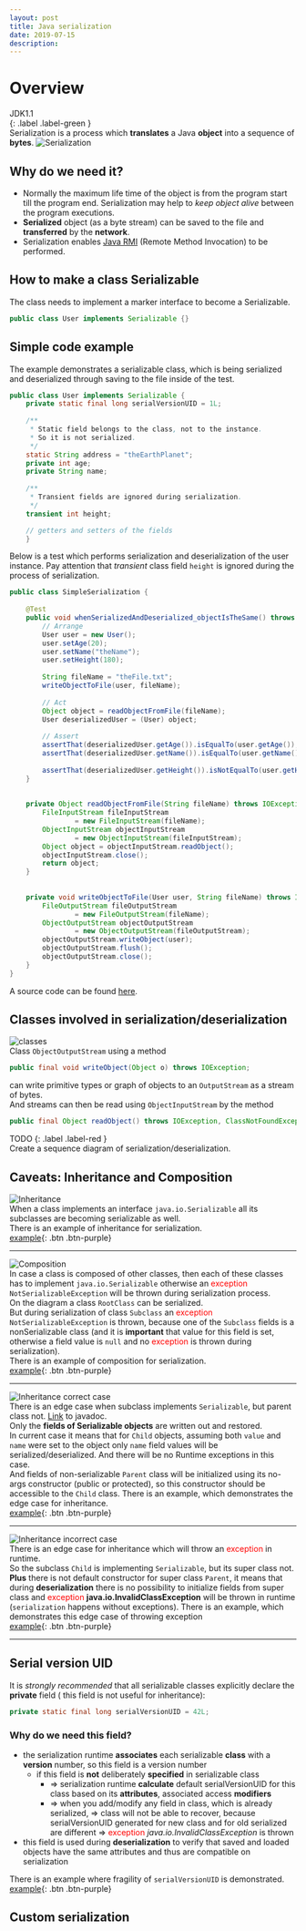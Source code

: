 ```yaml
---
layout: post
title: Java serialization
date: 2019-07-15
description: 
---
```

# Overview  
JDK1.1  
{: .label .label-green }   
Serialization is a process which **translates** a Java **object** into a sequence of **bytes**.
![Serialization](http://www.plantuml.com/plantuml/png/SoWkIImgISaiIKpaqjQ50cq5JA0Da-EgGH8AJYtAJCp9h4eioSpF0yhQmIHhGCgy4iiIWKmCiy1YIPKbgI1b_abPgSabE9GLbnIb9kQ2JGE1wfHQhCfWDDWBseIzu92QbmBsCm00)

## Why do we need it?
- Normally the maximum life time of the object is from the program start till the program end. 
Serialization may help to _keep object alive_ between the program executions. 
- **Serialized** object (as a byte stream) can be saved to the file and **transferred** by the **network**.
- Serialization enables [Java RMI](https://docs.oracle.com/javase/8/docs/technotes/guides/rmi/faq.html) (Remote Method Invocation) to be performed.    

## How to make a class Serializable
The class needs to implement a marker interface to become a Serializable.
```java
public class User implements Serializable {}
```

## Simple code example
The example demonstrates a serializable class, which is being serialized
and deserialized through saving to the file inside of the test. 
 
```java
public class User implements Serializable {
	private static final long serialVersionUID = 1L;
	
	/**
	 * Static field belongs to the class, not to the instance.
	 * So it is not serialized.
	 */
	static String address = "theEarthPlanet";
	private int age;
	private String name;
	
	/**
	 * Transient fields are ignored during serialization.
	 */
	transient int height;

    // getters and setters of the fields
	}
```
Below is a test which performs serialization and deserialization of the
user instance. Pay attention that _transient_ class field `height` is ignored
during the process of serialization.
```java
public class SimpleSerialization {
	
	@Test
	public void whenSerializedAndDeserialized_objectIsTheSame() throws IOException, ClassNotFoundException {
	    // Arrange
		User user = new User();
		user.setAge(20);
		user.setName("theName");
		user.setHeight(180);
		
		String fileName = "theFile.txt";
		writeObjectToFile(user, fileName);
		
		// Act
		Object object = readObjectFromFile(fileName);
		User deserializedUser = (User) object;
		
		// Assert
		assertThat(deserializedUser.getAge()).isEqualTo(user.getAge());
		assertThat(deserializedUser.getName()).isEqualTo(user.getName());
		
		assertThat(deserializedUser.getHeight()).isNotEqualTo(user.getHeight());
	}
	
	
	private Object readObjectFromFile(String fileName) throws IOException, ClassNotFoundException {
		FileInputStream fileInputStream
				= new FileInputStream(fileName);
		ObjectInputStream objectInputStream
				= new ObjectInputStream(fileInputStream);
		Object object = objectInputStream.readObject();
		objectInputStream.close();
		return object;
	}
	
	
	private void writeObjectToFile(User user, String fileName) throws IOException {
		FileOutputStream fileOutputStream
				= new FileOutputStream(fileName);
		ObjectOutputStream objectOutputStream
				= new ObjectOutputStream(fileOutputStream);
		objectOutputStream.writeObject(user);
		objectOutputStream.flush();
		objectOutputStream.close();
	}
}
```
A source code can be found [here](https://github.com/amartyushov/Experiments/blob/master/java/features/serialization/src/test/java/io/mart/SimpleSerialization.java).

## Classes involved in serialization/deserialization
![classes](http://www.plantuml.com/plantuml/png/SoWkIImgAStDuIf8JCvEJ4zLo4eiIzJBp5UevkBYJCv9B2vMy4_AIaqkySmhA2q9BYbAJSm5od5oQaF55O0YAH2cXYONPorC5v9wD9FyIqlGZIhBpqnHA2_AB4c5cWGrEn_PHB0-X9783hAfqKt9By_JnNGh5oT26wP252DhkHnIyrA0OG40)     
Class `ObjectOutputStream` using a method
```java
public final void writeObject(Object o) throws IOException;
```
can write primitive types or graph of objects to an `OutputStream` as a stream of bytes.  
And streams can then be read using `ObjectInputStream` by the method 
```java
public final Object readObject() throws IOException, ClassNotFoundException;
```   
TODO
{: .label .label-red }  
Create a sequence diagram of serialization/deserialization.

## Caveats: Inheritance and Composition
![Inheritance](http://www.plantuml.com/plantuml/png/ZOz1hi9028Rtd88Bj0TuUOkkz00z0NRGaY2J0AQ9yV3ME8lHbJl-_uFaOueapzjL0HQb23mwMJbGhkojUGS4gydeSbdp3oKms8LKxdHIHWhSMBLTpDL-sXPBzZCjZ7E70Vg4_uzn_B3gvXqEfMusD4duhbyc4rlP7tm2)  
When a class implements an interface `java.io.Serializable` all its subclasses
are becoming serializable as well.   
There is an example of inheritance for serialization.  
<span class="fs-3">[example](https://github.com/amartyushov/Experiments/blob/master/java/features/serialization/src/test/java/io/mart/SerializationInheritance.java){: .btn .btn-purple}</span>  
  
***

![Composition](http://www.plantuml.com/plantuml/png/PKzB2iCW4Drx2jS5Su8k0e7ITNE2YPcqmaHX72cK7huHXYfaz-PztjCn2x2KdOpn13dRHqeoLQJtFPMCYYTWHNDPV6Uw9SOi9aH1ti2ZdP43KFZ0GcXCVzdhTnZQobdJnJDVr_-vWt9hUaVNdjAqY-FmV8dJgbuWt0w-LcckS-ilHenhsUa7)  
In case a class is composed of other classes, then each of these classes
has to implement `java.io.Serializable` otherwise an <font color="red">exception</font> `NotSerializableException`
will be thrown during serialization process.  
On the diagram a class `RootClass` can be serialized.  
But during serialization of class `Subclass` an <font color="red">exception</font> `NotSerializableException` is thrown,
because one of the `Subclass` fields is a nonSerializable class 
(and it is **important** that value for this field is set, otherwise a field value is `null` and no <font color="red">exception</font> is thrown during serialization).  
There is an example of composition for serialization.  
<span class="fs-3">[example](https://github.com/amartyushov/Experiments/blob/master/java/features/serialization/src/test/java/io/mart/SerializationComposition.java){: .btn .btn-purple}</span>  
   
***

![Inheritance correct case](http://www.plantuml.com/plantuml/png/JSv12i9030NGTNEAB1MP7a1S5Bo0q1F4DceWpIAJkb1xTmTcG9VvUNp-a8CyraK19gMSyKBE5lW6x18-ILS-uXWkTeVkqBwxFMoDdn-YSz456oq_ku5OiDzeOXpPXLHUT5K6-B_mzEdxsW6rkYGfjMHWcykoBm00)  
There is an edge case when subclass implements `Serializable`, but parent class not. [Link](https://docs.oracle.com/javase/8/docs/api/java/io/Serializable.html) to javadoc.  
Only the **fields of Serializable objects** are written out and restored.  
In current case it means that for `Child` objects, assuming both `value` and `name` were set to the object
only `name` field values will be serialized/deserialized. And there will be no Runtime exceptions
in this case.      
And fields of non-serializable `Parent` class will be initialized using its no-args constructor (public or protected), so this constructor should be accessible to the `Child` class.
There is an example, which demonstrates the edge case for inheritance.  
<span class="fs-3">[example](https://github.com/amartyushov/Experiments/blob/master/java/features/serialization/src/test/java/io/mart/SerializationInheritanceForSubclassCorrectCase.java){: .btn .btn-purple}</span>  

***

![Inheritance incorrect case](http://www.plantuml.com/plantuml/png/JOzDoeD0343NvXHPVXzbF81qOUa52cwxYMEq0sC6Ch6B_jozGnNgCk-HHz9c8xLbZW0-Kivu8MKnV09M3kyK5swmCmqoGNNOxD-N_yCR91bZvD4QFFMvA9JaIATy5PyacoxUacxfyot4ePHBM6ZUTrVromOnrf4yOySQA8O7zP41zXCUNtMzBi9wLY7ERQHb6SfN7m00)  
There is an edge case for inheritance which will throw an <font color="red">exception</font> in runtime.    
So the subclass `Child` is implementing `Serializable`, but its super class not.   
**Plus** there is not default constructor for super class `Parent`, it means that during **deserialization** there is no possibility to
initialize fields from super class and <font color="red">exception</font> **java.io.InvalidClassException** will be thrown in runtime (`serialization` happens without exceptions). 
There is an example, which demonstrates this edge case of throwing exception  
<span class="fs-3">[example](https://github.com/amartyushov/Experiments/blob/master/java/features/serialization/src/test/java/io/mart/SerializationInheritanceForSubclassIncorrectCase.java){: .btn .btn-purple}</span>  

***

## Serial version UID
It is _strongly recommended_ that all serializable classes explicitly declare the **private** field (
this field is not useful for inheritance):  
```java
private static final long serialVersionUID = 42L;
```   
### Why do we need this field?
<ul>
  <li>the serialization runtime <b>associates</b> each serializable <b>class</b> with a <b>version</b> number, so this field is a version number
      <ul>
        <li>if this field is <b>not</b> deliberately <b>specified</b> in serializable class
            <ul>
              <li>=> serialization runtime <b>calculate</b> default serialVersionUID for this class based on
              its <b>attributes</b>, associated access <b>modifiers</b>
              </li>
              <li>=> when you add/modify any field in class, which is already serialized, 
              => class will not be able to recover, because serialVersionUID generated for new class
              and for old serialized are different => <font color="red">exception</font> <i>java.io.InvalidClassException</i>
              is thrown</li>
            </ul>
        </li>
      </ul>
  </li>
  <li> this field is used during <b>deserialization</b> to verify that saved and loaded objects have the same attributes and thus are 
      compatible on serialization 
  </li>
</ul>

There is an example where fragility of `serialVersionUID` is demonstrated.  
<span class="fs-3">[example](https://github.com/amartyushov/Experiments/blob/master/java/features/serialization/src/test/java/io/mart/SerialVersionUIDTest.java){: .btn .btn-purple}</span>  

## Custom serialization
